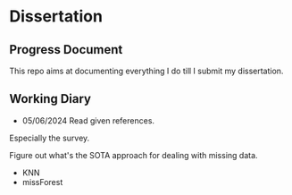 # Dissertation
## Progress Document
This repo aims at documenting everything I do till I submit my dissertation.

## Working Diary

- 05/06/2024
Read given references.

Especially the survey. 

Figure out what's the SOTA approach for dealing with missing data.
- KNN
- missForest


